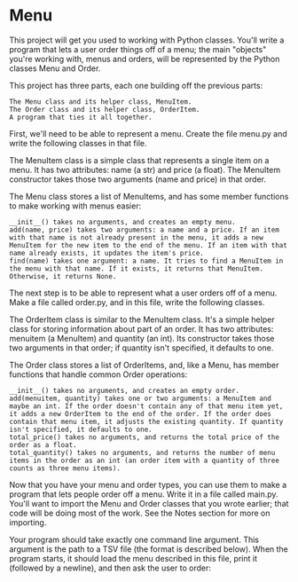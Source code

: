 # Menu
This project will get you used to working with Python classes. You'll write a program that lets a user order things off of a menu; the main "objects" you're working with, menus and orders, will be represented by the Python classes Menu and Order.

This project has three parts, each one building off the previous parts:

    The Menu class and its helper class, MenuItem.
    The Order class and its helper class, OrderItem.
    A program that ties it all together.

First, we'll need to be able to represent a menu. Create the file menu.py and write the following classes in that file.

The MenuItem class is a simple class that represents a single item on a menu. It has two attributes: name (a str) and price (a float). The MenuItem constructor takes those two arguments (name and price) in that order.

The Menu class stores a list of MenuItems, and has some member functions to make working with menus easier:

    __init__() takes no arguments, and creates an empty menu.
    add(name, price) takes two arguments: a name and a price. If an item with that name is not already present in the menu, it adds a new MenuItem for the new item to the end of the menu. If an item with that name already exists, it updates the item's price.
    find(name) takes one argument: a name. It tries to find a MenuItem in the menu with that name. If it exists, it returns that MenuItem. Otherwise, it returns None.

The next step is to be able to represent what a user orders off of a menu. Make a file called order.py, and in this file, write the following classes.

The OrderItem class is similar to the MenuItem class. It's a simple helper class for storing information about part of an order. It has two attributes: menuitem (a MenuItem) and quantity (an int). Its constructor takes those two arguments in that order; if quantity isn't specified, it defaults to one.

The Order class stores a list of OrderItems, and, like a Menu, has member functions that handle common Order operations:

    __init__() takes no arguments, and creates an empty order.
    add(menuitem, quantity) takes one or two arguments: a MenuItem and maybe an int. If the order doesn't contain any of that menu item yet, it adds a new OrderItem to the end of the order. If the order does contain that menu item, it adjusts the existing quantity. If quantity isn't specified, it defaults to one.
    total_price() takes no arguments, and returns the total price of the order as a float.
    total_quantity() takes no arguments, and returns the number of menu items in the order as an int (an order item with a quantity of three counts as three menu items).

Now that you have your menu and order types, you can use them to make a program that lets people order off a menu. Write it in a file called main.py. You'll want to import the Menu and Order classes that you wrote earlier; that code will be doing most of the work. See the Notes section for more on importing.

Your program should take exactly one command line argument. This argument is the path to a TSV file (the format is described below). When the program starts, it should load the menu described in this file, print it (followed by a newline), and then ask the user to order:
    
